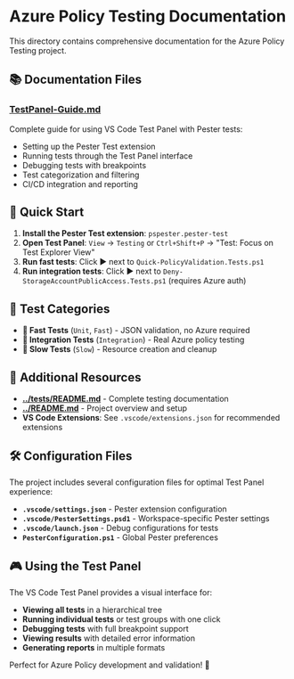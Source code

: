 # Azure Policy Testing Documentation

This directory contains comprehensive documentation for the Azure Policy Testing project.

## 📚 **Documentation Files**

### **[TestPanel-Guide.md](TestPanel-Guide.md)**
Complete guide for using VS Code Test Panel with Pester tests:
- Setting up the Pester Test extension
- Running tests through the Test Panel interface
- Debugging tests with breakpoints
- Test categorization and filtering
- CI/CD integration and reporting

## 🚀 **Quick Start**

1. **Install the Pester Test extension**: `pspester.pester-test`
2. **Open Test Panel**: `View` → `Testing` or `Ctrl+Shift+P` → "Test: Focus on Test Explorer View"
3. **Run fast tests**: Click ▶️ next to `Quick-PolicyValidation.Tests.ps1`
4. **Run integration tests**: Click ▶️ next to `Deny-StorageAccountPublicAccess.Tests.ps1` (requires Azure auth)

## 🎯 **Test Categories**

- **🚀 Fast Tests** (`Unit`, `Fast`) - JSON validation, no Azure required
- **🔗 Integration Tests** (`Integration`) - Real Azure policy testing
- **🐌 Slow Tests** (`Slow`) - Resource creation and cleanup

## 📖 **Additional Resources**

- **[../tests/README.md](../tests/README.md)** - Complete testing documentation
- **[../README.md](../README.md)** - Project overview and setup
- **VS Code Extensions**: See `.vscode/extensions.json` for recommended extensions

## 🛠️ **Configuration Files**

The project includes several configuration files for optimal Test Panel experience:

- **`.vscode/settings.json`** - Pester extension configuration
- **`.vscode/PesterSettings.psd1`** - Workspace-specific Pester settings
- **`.vscode/launch.json`** - Debug configurations for tests
- **`PesterConfiguration.ps1`** - Global Pester preferences

## 🎮 **Using the Test Panel**

The VS Code Test Panel provides a visual interface for:

- **Viewing all tests** in a hierarchical tree
- **Running individual tests** or test groups with one click
- **Debugging tests** with full breakpoint support
- **Viewing results** with detailed error information
- **Generating reports** in multiple formats

Perfect for Azure Policy development and validation! 🎉